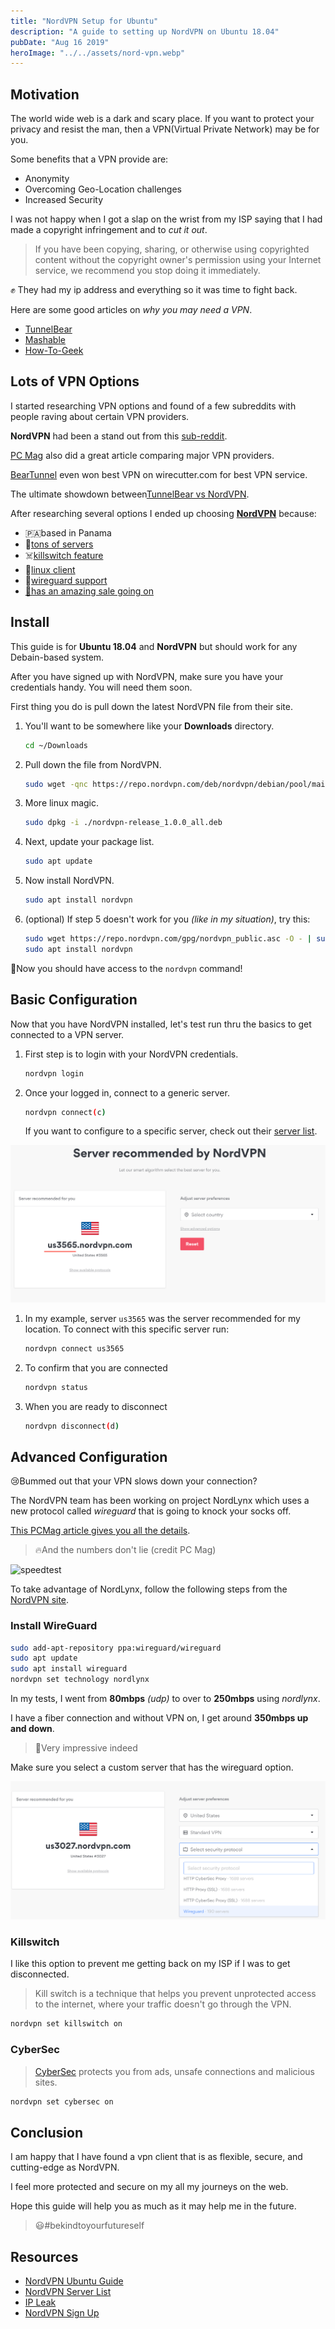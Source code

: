 ```yaml
---
title: "NordVPN Setup for Ubuntu"
description: "A guide to setting up NordVPN on Ubuntu 18.04"
pubDate: "Aug 16 2019"
heroImage: "../../assets/nord-vpn.webp"
---
```


## Motivation

The world wide web is a dark and scary place. If you want to protect your privacy and resist the man, then a VPN(Virtual Private Network) may be for you.

Some benefits that a VPN provide are:

- Anonymity
- Overcoming Geo-Location challenges
- Increased Security

I was not happy when I got a slap on the wrist from my ISP saying that I had made a copyright infringement and to _cut it out_.

> If you have been copying, sharing, or otherwise using copyrighted content without the copyright owner's permission using your Internet service, we recommend you stop doing it immediately.

✊ They had my ip address and everything so it was time to fight back.

Here are some good articles on _why you may need a VPN_.

- [TunnelBear](https://www.tunnelbear.com/blog/always-use-a-vpn/)
- [Mashable](https://mashable.com/article/why-you-need-vpn/)
- [How-To-Geek](https://www.howtogeek.com/133680/htg-explains-what-is-a-vpn/)

## Lots of VPN Options

I started researching VPN options and found of a few subreddits with people raving about certain VPN providers.

**NordVPN** had been a stand out from this [sub-reddit](https://www.reddit.com/r/VPNTorrents/comments/as2cgo/whats_the_best_vpn_for_torrenting/).

[PC Mag](https://www.pcmag.com/roundup/354396/the-best-vpns-for-bittorrent) also did a great article comparing major VPN providers.

[BearTunnel](https://thewirecutter.com/reviews/best-vpn-service/) even won best VPN on wirecutter.com for best VPN service.

The ultimate showdown between[TunnelBear vs NordVPN](https://pixelprivacy.com/vpn/reviews/nordvpn-vs-tunnelbear/).

After researching several options I ended up choosing [**NordVPN**](https://go.nordvpn.net/aff_c?offer_id=15&aff_id=3363&url_id=902) because:

- 🇵🇦based in Panama
- 🌱[tons of servers](https://nordvpn.com/servers/tools/)
- ☠️[killswitch feature](https://nordvpn.com/features/kill-switch-technique/)
- 🐧[linux client](https://support.nordvpn.com/Connectivity/Linux/1325531132/Installing-and-using-NordVPN-on-Debian-Ubuntu-and-Linux-Mint.htm)
- 💪[wireguard support](https://nordvpn.com/blog/nordlynx-protocol-wireguard/)
- [🎅has an amazing sale going on](https://go.nordvpn.net/aff_c?offer_id=15&aff_id=3363&url_id=902)

## Install

This guide is for **Ubuntu 18.04** and **NordVPN** but should work for any Debain-based system.

After you have signed up with NordVPN, make sure you have your credentials handy. You will need them soon.

First thing you do is pull down the latest NordVPN file from their site.

1. You'll want to be somewhere like your **Downloads** directory.

   ```bash
   cd ~/Downloads
   ```

2. Pull down the file from NordVPN.

   ```bash
   sudo wget -qnc https://repo.nordvpn.com/deb/nordvpn/debian/pool/main/nordvpn-release_1.0.0_all.deb
   ```

3. More linux magic.

   ```bash
   sudo dpkg -i ./nordvpn-release_1.0.0_all.deb
   ```

4. Next, update your package list.

   ```bash
   sudo apt update
   ```

5. Now install NordVPN.

   ```bash
   sudo apt install nordvpn
   ```

6. (optional) If step 5 doesn't work for you _(like in my situation)_, try this:

   ```bash
   sudo wget https://repo.nordvpn.com/gpg/nordvpn_public.asc -O - | sudo apt-key add -
   sudo apt install nordvpn
   ```

🎉Now you should have access to the `nordvpn` command!

## Basic Configuration

Now that you have NordVPN installed, let's test run thru the basics to get connected to a VPN server.

1. First step is to login with your NordVPN credentials.

   ```bash
   nordvpn login
   ```

2. Once your logged in, connect to a generic server.

   ```bash
   nordvpn connect(c)
   ```

   If you want to configure to a specific server, check out their [server list](https://nordvpn.com/servers/tools/).

![server list](../../assets/server-list.png)

1. In my example, server `us3565` was the server recommended for my location. To connect with this specific server run:

   ```bash
   nordvpn connect us3565
   ```

2. To confirm that you are connected

   ```bash
   nordvpn status
   ```

3. When you are ready to disconnect

   ```bash
   nordvpn disconnect(d)
   ```

## Advanced Configuration

😢Bummed out that your VPN slows down your connection?

The NordVPN team has been working on project NordLynx which uses a new protocol called _wireguard_ that is going to knock your socks off.

[This PCMag article gives you all the details](https://www.pcmag.com/commentary/369921/the-vpn-industry-is-on-the-cusp-of-a-major-breakthrough).

> 🔥And the numbers don't lie (credit PC Mag)

![speedtest](https://assets.pcmag.com/media/images/657776-nordlynx-wireguard-table.png?thumb=y&width=980&height=254)

To take advantage of NordLynx, follow the following steps from the [NordVPN site](https://nordvpn.com/blog/nordlynx-protocol-wireguard/).

### Install WireGuard

```bash
sudo add-apt-repository ppa:wireguard/wireguard
sudo apt update
sudo apt install wireguard
nordvpn set technology nordlynx
```

In my tests, I went from **80mbps** _(udp)_ to over to **250mbps** using _nordlynx_.

I have a fiber connection and without VPN on, I get around **350mbps up and down**.

> 🚀Very impressive indeed

Make sure you select a custom server that has the wireguard option.

![wireguard server](../../assets/wireguard.png)

### Killswitch

I like this option to prevent me getting back on my ISP if I was to get disconnected.

> Kill switch is a technique that helps you prevent unprotected access to the internet, where your traffic doesn't go through the VPN.

```bash
nordvpn set killswitch on
```

### CyberSec

> [CyberSec](https://support.nordvpn.com/General-info/Features/1047407402/What-is-CyberSec.htm) protects you from ads, unsafe connections and malicious sites.

```bash
nordvpn set cybersec on
```

## Conclusion

I am happy that I have found a vpn client that is as flexible, secure, and cutting-edge as NordVPN.

I feel more protected and secure on my all my journeys on the web.

Hope this guide will help you as much as it may help me in the future.

> 😃#bekindtoyourfutureself

## Resources

- [NordVPN Ubuntu Guide](https://support.nordvpn.com/Connectivity/Linux/1325531132/Installing-and-using-NordVPN-on-Debian-Ubuntu-and-Linux-Mint.htm)
- [NordVPN Server List](https://nordvpn.com/servers/tools/)
- [IP Leak](https://ipleak.net/)
- [NordVPN Sign Up](https://go.nordvpn.net/aff_c?offer_id=15&aff_id=3363&url_id=902)

